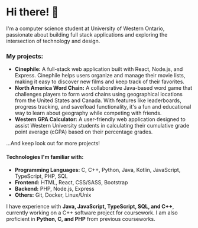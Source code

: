 # Hi there! 👋 #
I'm a computer science student at University of Western Ontario, passionate about building full stack applications and exploring the intersection of technology and design.

### My projects: ###
- **Cinephile:** A full-stack web application built with React, Node.js, and Express. Cinephile helps users organize and manage their movie lists, making it easy to discover new films and keep track of their favorites.
- **North America Word Chain:** A collaborative Java-based word game that challenges players to form word chains using geographical locations from the United States and Canada. With features like leaderboards, progress tracking, and save/load functionality, it's a fun and educational way to learn about geography while competing with friends.
- **Western GPA Calculator:** A user-friendly web application designed to assist Western University students in calculating their cumulative grade point average (cGPA) based on their percentage grades.

...And keep look out for more projects!

#### Technologies I'm familiar with: ###
- **Programming Languages:** C, C++, Python, Java, Kotlin, JavaScript, TypeScript, PHP, SQL
- **Frontend:** HTML, React, CSS/SASS, Bootstrap
- **Backend:** PHP, Node.js, Express
- **Others:** Git, Docker, Linux/Unix

I have experience with **Java, JavaScript, TypeScript, SQL, and C++**, currently working on a C++ software project for coursework. I am also proficient in **Python, C, and PHP** from previous courseworks.
